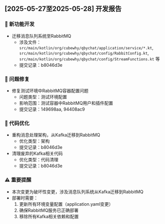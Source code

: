 ## [2025-05-27至2025-05-28] 开发报告

### 🚀 新功能开发
- 迁移消息队列系统至RabbitMQ
  - 涉及文件：`src/main/kotlin/org/cubewhy/qbychat/application/service/*.kt`, `src/main/kotlin/org/cubewhy/qbychat/config/RabbitConfig.kt`, `src/main/kotlin/org/cubewhy/qbychat/config/StreamFunctions.kt` 等
  - 提交记录：b8046d3e

### 🐛 问题修复
- 修复测试环境中RabbitMQ容器配置问题
  - 问题类型：测试环境配置
  - 影响范围：测试容器中RabbitMQ用户和插件配置
  - 提交记录：149698aa, 94408ac9

### 🔧 代码优化
- 重构消息处理架构，从Kafka迁移到RabbitMQ
  - 优化类型：架构
  - 提交记录：b8046d3e
- 清理废弃的Kafka相关代码
  - 优化类型：代码清理
  - 提交记录：b8046d3e

### ⚠️ 重要提醒
- 本次变更为破坏性变更，涉及消息队列系统从Kafka迁移到RabbitMQ
- 部署时需要：
  1. 更新所有环境变量配置（application.yaml变更）
  2. 确保RabbitMQ服务已正确部署
  3. 移除所有Kafka相关依赖和配置